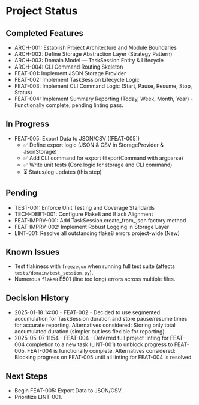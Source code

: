 # Project Status

## Completed Features
- ARCH-001: Establish Project Architecture and Module Boundaries
- ARCH-002: Define Storage Abstraction Layer (Strategy Pattern)
- ARCH-003: Domain Model — TaskSession Entity & Lifecycle
- ARCH-004: CLI Command Routing Skeleton
- FEAT-001: Implement JSON Storage Provider
- FEAT-002: Implement TaskSession Lifecycle Logic
- FEAT-003: Implement CLI Command Logic (Start, Pause, Resume, Stop, Status)
- FEAT-004: Implement Summary Reporting (Today, Week, Month, Year) - Functionally complete; pending linting pass.

## In Progress
- FEAT-005: Export Data to JSON/CSV ([FEAT-005])
    - ✅ Define export logic (JSON & CSV in StorageProvider & JsonStorage)
    - ✅ Add CLI command for export (ExportCommand with argparse)
    - ✅ Write unit tests (Core logic for storage and CLI command)
    - ⏳ Status/log updates (this step)

## Pending
- TEST-001: Enforce Unit Testing and Coverage Standards
- TECH-DEBT-001: Configure Flake8 and Black Alignment
- FEAT-IMPRV-001: Add TaskSession.create_from_json factory method
- FEAT-IMPRV-002: Implement Robust Logging in Storage Layer
- LINT-001: Resolve all outstanding flake8 errors project-wide (New)


## Known Issues
- Test flakiness with `freezegun` when running full test suite (affects `tests/domain/test_session.py`).
- Numerous `flake8` E501 (line too long) errors across multiple files.

## Decision History
- 2025-01-18 14:00 - FEAT-002 - Decided to use segmented accumulation for TaskSession duration and store pause/resume times for accurate reporting. Alternatives considered: Storing only total accumulated duration (simpler but less flexible for reporting).
- 2025-05-07 11:54 - FEAT-004 - Deferred full project linting for FEAT-004 completion to a new task (LINT-001) to unblock progress to FEAT-005. FEAT-004 is functionally complete. Alternatives considered: Blocking progress on FEAT-005 until all linting for FEAT-004 is resolved.

## Next Steps
- Begin FEAT-005: Export Data to JSON/CSV.
- Prioritize LINT-001.
